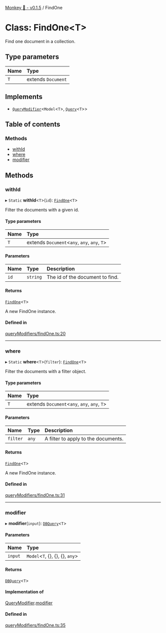 [Monkey 🐒 - v0.1.5](../README.md) / FindOne

# Class: FindOne<T\>

Find one document in a collection.

## Type parameters

| Name | Type |
| :------ | :------ |
| `T` | extends `Document` |

## Implements

- [`QueryModifier`](../interfaces/QueryModifier.md)<`Model`<`T`\>, [`Query`](../interfaces/Query.md)<`T`\>\>

## Table of contents

### Methods

- [withId](FindOne.md#withid)
- [where](FindOne.md#where)
- [modifier](FindOne.md#modifier)

## Methods

### withId

▸ `Static` **withId**<`T`\>(`id`): [`FindOne`](FindOne.md)<`T`\>

Filter the documents with a given id.

#### Type parameters

| Name | Type |
| :------ | :------ |
| `T` | extends `Document`<`any`, `any`, `any`, `T`\> |

#### Parameters

| Name | Type | Description |
| :------ | :------ | :------ |
| `id` | `string` | The id of the document to find. |

#### Returns

[`FindOne`](FindOne.md)<`T`\>

A new FindOne instance.

#### Defined in

[queryModifiers/findOne.ts:20](https://github.com/bpisano/monkey/blob/9279d43/src/queryModifiers/findOne.ts#L20)

___

### where

▸ `Static` **where**<`T`\>(`filter`): [`FindOne`](FindOne.md)<`T`\>

Filter the documents with a filter object.

#### Type parameters

| Name | Type |
| :------ | :------ |
| `T` | extends `Document`<`any`, `any`, `any`, `T`\> |

#### Parameters

| Name | Type | Description |
| :------ | :------ | :------ |
| `filter` | `any` | A filter to apply to the documents. |

#### Returns

[`FindOne`](FindOne.md)<`T`\>

A new FindOne instance.

#### Defined in

[queryModifiers/findOne.ts:31](https://github.com/bpisano/monkey/blob/9279d43/src/queryModifiers/findOne.ts#L31)

___

### modifier

▸ **modifier**(`input`): [`DBQuery`](DBQuery.md)<`T`\>

#### Parameters

| Name | Type |
| :------ | :------ |
| `input` | `Model`<`T`, {}, {}, {}, `any`\> |

#### Returns

[`DBQuery`](DBQuery.md)<`T`\>

#### Implementation of

[QueryModifier](../interfaces/QueryModifier.md).[modifier](../interfaces/QueryModifier.md#modifier)

#### Defined in

[queryModifiers/findOne.ts:35](https://github.com/bpisano/monkey/blob/9279d43/src/queryModifiers/findOne.ts#L35)
